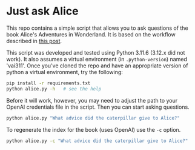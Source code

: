 # Just ask Alice

This repo contains a simple script that allows you to ask questions of the book
Alice's Adventures in Wonderland.  It is based on the workflow described in
[this post](https://paragshah.medium.com/unlock-the-power-of-your-knowledge-base-with-openai-gpt-apis-db9a1138cac4).

This script was developed and tested using Python 3.11.6 (3.12.x did not work).
It also assumes a virtual environment (in `.python-version`) named 'vai311'.
Once you've cloned the repo and have an appropriate version of python a virtual
environment, try the following:

```bash
pip install -r requirements.txt
python alice.py -h   # see the help
```

Before it will work, however, you may need to adjust the path to your OpenAI
credentials file in the script.  Then you can start asking questions.

```bash
python alice.py "What advice did the caterpillar give to Alice?"
```

To regenerate the index for the book (uses OpenAI) use the `-c` option.

```bash
python alice.py -c "What advice did the caterpillar give to Alice?"
```

